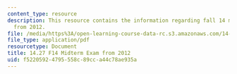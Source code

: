 ```yaml
---
content_type: resource
description: This resource contains the information regarding fall 14 midterm exam
  from 2012.
file: /media/https%3A/open-learning-course-data-rc.s3.amazonaws.com/14-27-economics-and-e-commerce-fall-2014/f52205924795558c89cca44c78ae935a_MIT14_27F14_Midterm_2012.pdf
file_type: application/pdf
resourcetype: Document
title: 14.27 F14 Midterm Exam from 2012
uid: f5220592-4795-558c-89cc-a44c78ae935a
---
```

